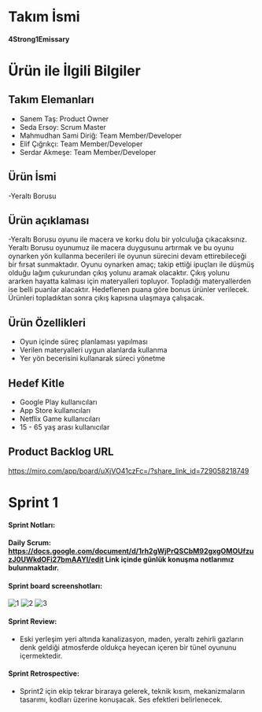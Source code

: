 # Takım İsmi
#### 4Strong1Emissary
# Ürün ile İlgili Bilgiler
## Takım Elemanları
- Sanem Taş: Product Owner
- Seda Ersoy: Scrum Master
- Mahmudhan Sami Diriğ: Team Member/Developer
- Elif Çığrıkçı: Team Member/Developer
- Serdar Akmeşe: Team Member/Developer
## Ürün İsmi
-Yeraltı Borusu
## Ürün açıklaması
-Yeraltı Borusu oyunu ile macera ve korku dolu bir yolculuğa çıkacaksınız. Yeraltı Borusu oyunumuz ile macera duygusunu artırmak ve bu oyunu oynarken yön kullanma becerileri ile oyunun sürecini devam ettirebileceği bir fırsat sunmaktadır. Oyunu oynarken amaç; takip ettiği ipuçları ile düşmüş olduğu lağım çukurundan çıkış yolunu aramak olacaktır. Çıkış yolunu ararken hayatta kalması için materyalleri topluyor. Topladığı materyallerden ise belli puanlar alacaktır. Hedeflenen puana göre bonus ürünler verilecek. Ürünleri topladıktan sonra çıkış kapısına ulaşmaya çalışacak. 
## Ürün Özellikleri 
- Oyun içinde süreç planlaması yapılması 
- Verilen materyalleri uygun alanlarda kullanma 
- Yer yön becerisini kullanarak süreci yönetme 
## Hedef Kitle 
- Google Play kullanıcıları 
- App Store kullanıcıları  
- Netflix Game kullanıcıları 
- 15 - 65 yaş arası kullanıcılar
## Product Backlog URL
https://miro.com/app/board/uXjVO41czFc=/?share_link_id=729058218749 
# Sprint 1
#### Sprint Notları: 
#### Daily Scrum: https://docs.google.com/document/d/1rh2gWjPrQSCbM92gxgOMOUfzuzJ0UWkdOFi27bmAAYI/edit Link içinde günlük konuşma notlarımız bulunmaktadır. 
#### Sprint board screenshotları: 
![1](https://user-images.githubusercontent.com/104379234/167314999-616b5706-9a79-4db3-841a-0e4ebcdc381f.png)
![2](https://user-images.githubusercontent.com/104379234/167315006-7ac0f4c2-952c-4628-9de1-1744ae54f041.png)
![3](https://user-images.githubusercontent.com/104379234/167315010-3ea788ae-6ce1-4d90-af0e-5c9970083915.png)
#### Sprint Review: 
- Eski yerleşim yeri altında kanalizasyon, maden, yeraltı zehirli gazların denk geldiği atmosferde oldukça heyecan içeren bir tünel oyununu içermektedir. 
#### Sprint Retrospective: 
- Sprint2 için ekip tekrar biraraya gelerek, teknik kısım, mekanizmaların tasarımı, kodları üzerine konuşacak. Ses efektleri belirlenecek. 
